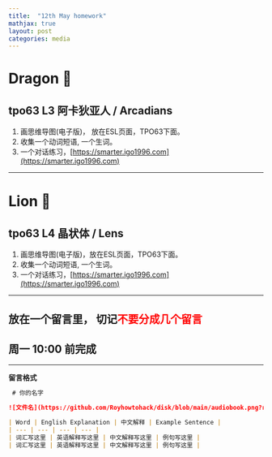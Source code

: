 ```yaml
---
title:  "12th May homework"
mathjax: true
layout: post
categories: media
---
```




# Dragon 🐲 

## tpo63 L3 阿卡狄亚人 / Arcadians

1. 画思维导图(电子版)， 放在ESL页面，TPO63下面。
2. 收集一个动词短语, 一个生词。
3. 一个对话练习，[https://smarter.igo1996.com](https://smarter.igo1996.com)
---

# Lion 🦁️ 

## tpo63 L4 晶状体 / Lens

1. 画思维导图(电子版)，放在ESL页面，TPO63下面。
2. 收集一个动词短语, 一个生词。
3. 一个对话练习，[https://smarter.igo1996.com](https://smarter.igo1996.com)
---

## 放在一个留言里， 切记<span style="color:red;">不要分成几个留言</span>

## 周一 10:00 前完成


---
**留言格式**

``` markdown
 # 你的名字

![文件名](https://github.com/Royhowtohack/disk/blob/main/audiobook.png?raw=true)

| Word | English Explanation | 中文解释 | Example Sentence |
| --- | --- | --- | --- |
| 词汇写这里 | 英语解释写这里 | 中文解释写这里 | 例句写这里 |
| 词汇写这里 | 英语解释写这里 | 中文解释写这里 | 例句写这里 |

```


